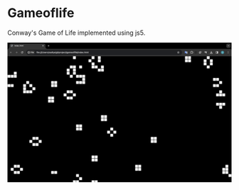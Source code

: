 # Gameoflife
 Conway's Game of Life implemented using js5. 

<img src="ConwayGameofLife.png" alt="ConwayGameoflife.png Screenshot" width="1000">
